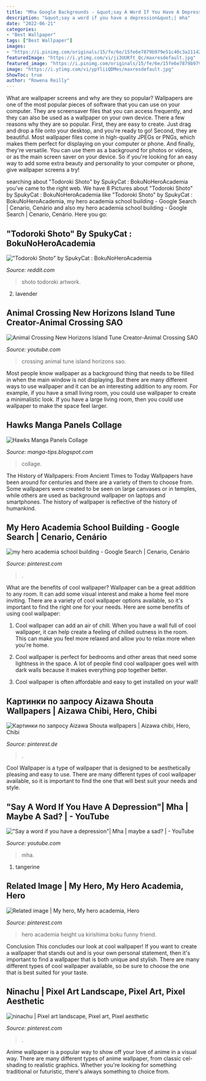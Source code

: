```yaml
---
title: "Mha Google Backgrounds - &quot;say A Word If You Have A Depression&quot;| Mha"
description: "&quot;say a word if you have a depression&quot;| mha"
date: "2022-06-21"
categories:
- "Best Wallpaper"
tags: ["Best Wallpaper"]
images:
- "https://i.pinimg.com/originals/15/fe/6e/15fe6e7879b979e51c40c3a2114245ca.gif"
featuredImage: "https://i.ytimg.com/vi/ji3UUKft_Qc/maxresdefault.jpg"
featured_image: "https://i.pinimg.com/originals/15/fe/6e/15fe6e7879b979e51c40c3a2114245ca.gif"
image: "https://i.ytimg.com/vi/ypYliiQDMes/maxresdefault.jpg"
ShowToc: true
author: "Rowena Reilly"
---
```



What are wallpaper screens and why are they so popular?
Wallpapers are one of the most popular pieces of software that you can use on your computer. They are screensaver files that you can access frequently, and they can also be used as a wallpaper on your own device. There a few reasons why they are so popular. First, they are easy to create. Just drag and drop a file onto your desktop, and you're ready to go! Second, they are beautiful. Most wallpaper files come in high-quality JPEGs or PNGs, which makes them perfect for displaying on your computer or phone. And finally, they're versatile. You can use them as a background for photos or videos, or as the main screen saver on your device. So if you're looking for an easy way to add some extra beauty and personality to your computer or phone, give wallpaper screens a try!

	

		
searching about &quot;Todoroki Shoto&quot; by SpukyCat : BokuNoHeroAcademia you've came to the right web. We have 8 Pictures about &quot;Todoroki Shoto&quot; by SpukyCat : BokuNoHeroAcademia like &quot;Todoroki Shoto&quot; by SpukyCat : BokuNoHeroAcademia, my hero academia school building - Google Search | Cenario, Cenário and also my hero academia school building - Google Search | Cenario, Cenário. Here you go:
		
    
## &quot;Todoroki Shoto&quot; By SpukyCat : BokuNoHeroAcademia

<img loading=lazy src="http://img14.deviantart.net/f17e/i/2017/216/1/c/todoroki_shoto___wallpaper_by_spukycat-dbivog7.jpg" onerror="this.onerror=null;this.src='https://tse1.mm.bing.net/th?id=OIP.eM-aan83zzHJkaFgaSMuxQHaEK&amp;pid=15.1';" alt="&quot;Todoroki Shoto&quot; by SpukyCat : BokuNoHeroAcademia">

_Source: reddit.com_

>shoto todoroki artwork. 

	

2. lavender 

    
## Animal Crossing New Horizons Island Tune Creator-Animal Crossing SAO

<img loading=lazy src="https://i.ytimg.com/vi/ypYliiQDMes/maxresdefault.jpg" onerror="this.onerror=null;this.src='https://tse3.mm.bing.net/th?id=OIP.dqunAsr3WysNM6U1WwMsPAHaEK&amp;pid=15.1';" alt="Animal Crossing New Horizons Island Tune Creator-Animal Crossing SAO">

_Source: youtube.com_

>crossing animal tune island horizons sao. 

	

Most people know wallpaper as a background thing that needs to be filled in when the main window is not displaying. But there are many different ways to use wallpaper and it can be an interesting addition to any room. For example, if you have a small living room, you could use wallpaper to create a minimalistic look. If you have a large living room, then you could use wallpaper to make the space feel larger.

    
## Hawks Manga Panels Collage

<img loading=lazy src="https://64.media.tumblr.com/51be7f5ad3dbed7266f39aa5d0c246c2/5af62d4a2fc8e9d8-ae/s1280x1920/096e334569532e12c0ea1d13eee146290758db02.jpg" onerror="this.onerror=null;this.src='https://tse1.mm.bing.net/th?id=OIP.RRtP_q6jQuJPIPS7iZU-ZQHaGa&amp;pid=15.1';" alt="Hawks Manga Panels Collage">

_Source: manga-tips.blogspot.com_

>collage. 

	

The History of Wallpapers: From Ancient Times to Today
Wallpapers have been around for centuries and there are a variety of them to choose from. Some wallpapers were created to be seen on large canvases or in temples, while others are used as background wallpaper on laptops and smartphones. The history of wallpaper is reflective of the history of humankind.

    
## My Hero Academia School Building - Google Search | Cenario, Cenário

<img loading=lazy src="https://i.pinimg.com/736x/23/17/16/231716e5349782088fcb81d7877037d5.jpg" onerror="this.onerror=null;this.src='https://tse2.mm.bing.net/th?id=OIP.4nDxQaioWikEVsaCCNW-4AHaEK&amp;pid=15.1';" alt="my hero academia school building - Google Search | Cenario, Cenário">

_Source: pinterest.com_

>. 

	

What are the benefits of cool wallpaper?
Wallpaper can be a great addition to any room. It can add some visual interest and make a home feel more inviting. There are a variety of cool wallpaper options available, so it's important to find the right one for your needs. Here are some benefits of using cool wallpaper: 
1. Cool wallpaper can add an air of chill. When you have a wall full of cool wallpaper, it can help create a feeling of chilled outness in the room. This can make you feel more relaxed and allow you to relax more when you're home. 

2. Cool wallpaper is perfect for bedrooms and other areas that need some lightness in the space. A lot of people find cool wallpaper goes well with dark walls because it makes everything pop together better. 

3. Cool wallpaper is often affordable and easy to get installed on your wall!

    
## Картинки по запросу Aizawa Shouta Wallpapers | Aizawa Chibi, Hero, Chibi

<img loading=lazy src="https://i.pinimg.com/originals/2d/4e/83/2d4e83c108830619c61e56999ba8bced.jpg" onerror="this.onerror=null;this.src='https://tse2.mm.bing.net/th?id=OIP.sF3CQeiEvbR2J_8iNSoRvgHaHa&amp;pid=15.1';" alt="Картинки по запросу Aizawa Shouta wallpapers | Aizawa chibi, Hero, Chibi">

_Source: pinterest.de_

>. 

	

Cool Wallpaper is a type of wallpaper that is designed to be aesthetically pleasing and easy to use. There are many different types of cool wallpaper available, so it is important to find the one that will best suit your needs and style.

    
## &quot;Say A Word If You Have A Depression&quot;| Mha | Maybe A Sad? | - YouTube

<img loading=lazy src="https://i.ytimg.com/vi/ji3UUKft_Qc/maxresdefault.jpg" onerror="this.onerror=null;this.src='https://tse4.mm.bing.net/th?id=OIP.mA2kBYypNATtC6H2guvUaAHaEK&amp;pid=15.1';" alt="&quot;Say a word if you have a depression&quot;| Mha | maybe a sad? | - YouTube">

_Source: youtube.com_

>mha. 

	

1. tangerine 

    
## Related Image | My Hero, My Hero Academia, Hero

<img loading=lazy src="https://i.pinimg.com/originals/b9/93/2b/b9932b66344527f3814bf87ac6eed7e2.jpg" onerror="this.onerror=null;this.src='https://tse4.mm.bing.net/th?id=OIP.hRNJ6GIKBSxXaABNUR722wHaDO&amp;pid=15.1';" alt="Related image | My hero, My hero academia, Hero">

_Source: pinterest.com_

>hero academia height ua kirishima boku funny friend. 

	

Conclusion
This concludes our look at cool wallpaper! If you want to create a wallpaper that stands out and is your own personal statement, then it's important to find a wallpaper that is both unique and stylish. There are many different types of cool wallpaper available, so be sure to choose the one that is best suited for your taste.

    
## Ninachu | Pixel Art Landscape, Pixel Art, Pixel Aesthetic

<img loading=lazy src="https://i.pinimg.com/originals/15/fe/6e/15fe6e7879b979e51c40c3a2114245ca.gif" onerror="this.onerror=null;this.src='https://tse3.mm.bing.net/th?id=OIP.R3flASvc2H9nfAYTpkQPRQHaEW&amp;pid=15.1';" alt="ninachu | Pixel art landscape, Pixel art, Pixel aesthetic">

_Source: pinterest.com_

>. 

	

Anime wallpaper is a popular way to show off your love of anime in a visual way. There are many different types of anime wallpaper, from classic cel-shading to realistic graphics. Whether you're looking for something traditional or futuristic, there's always something to choice from.

